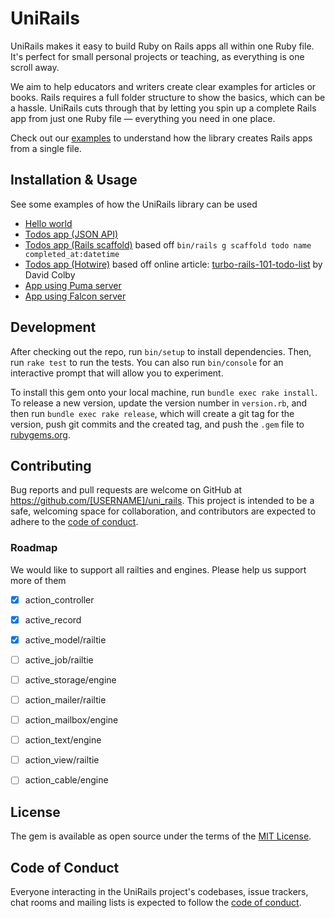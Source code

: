 # UniRails

UniRails makes it easy to build Ruby on Rails apps all within one Ruby file. It's perfect for small personal projects or teaching, as everything is one scroll away.

We aim to help educators and writers create clear examples for articles or books. Rails requires a full folder structure to show the basics, which can be a hassle. UniRails cuts through that by letting you spin up a complete Rails app from just one Ruby file — everything you need in one place.

Check out our [examples](/examples) to understand how the library creates Rails apps from a single file.

## Installation & Usage

See some examples of how the UniRails library can be used

-  [Hello world](/examples/hello-world.rb)
-  [Todos app (JSON API)](/examples/todos-api.rb)
-  [Todos app (Rails scaffold)](/examples/todos-scaffold.rb) based off `bin/rails g scaffold todo name completed_at:datetime`
-  [Todos app (Hotwire)](/examples/todos-hotwire.rb) based off online article: [turbo-rails-101-todo-list](https://www.colby.so/posts/turbo-rails-101-todo-list) by David Colby
-  [App using Puma server](/examples/server-puma-app.rb) 
-  [App using Falcon server](/examples/server-falcon-app.rb)

## Development

After checking out the repo, run `bin/setup` to install dependencies. Then, run `rake test` to run the tests. You can also run `bin/console` for an interactive prompt that will allow you to experiment.

To install this gem onto your local machine, run `bundle exec rake install`. To release a new version, update the version number in `version.rb`, and then run `bundle exec rake release`, which will create a git tag for the version, push git commits and the created tag, and push the `.gem` file to [rubygems.org](https://rubygems.org).

## Contributing

Bug reports and pull requests are welcome on GitHub at https://github.com/[USERNAME]/uni_rails. This project is intended to be a safe, welcoming space for collaboration, and contributors are expected to adhere to the [code of conduct](https://github.com/[USERNAME]/uni_rails/blob/main/CODE_OF_CONDUCT.md).

### Roadmap

We would like to support all railties and engines. Please help us support more of them

- [X] action_controller
- [X] active_record
- [X] active_model/railtie
- [ ] active_job/railtie
- [ ] active_storage/engine
- [ ] action_mailer/railtie
- [ ] action_mailbox/engine
- [ ] action_text/engine
- [ ] action_view/railtie
- [ ] action_cable/engine


## License

The gem is available as open source under the terms of the [MIT License](https://opensource.org/licenses/MIT).

## Code of Conduct

Everyone interacting in the UniRails project's codebases, issue trackers, chat rooms and mailing lists is expected to follow the [code of conduct](https://github.com/[USERNAME]/uni_rails/blob/main/CODE_OF_CONDUCT.md).
